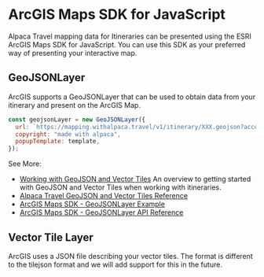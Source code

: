 [//]: # "Title: ArcGIS Maps SDK for JavaScript"
[//]: # "Weight: 5"

# ArcGIS Maps SDK for JavaScript

Alpaca Travel mapping data for Itineraries can be presented using the ESRI
ArcGIS Maps SDK for JavaScript. You can use this SDK as your preferred way of
presenting your interactive map.

## GeoJSONLayer

ArcGIS supports a GeoJSONLayer that can be used to obtain data from your
itinerary and present on the ArcGIS Map.

```javascript
const geojsonLayer = new GeoJSONLayer({
  url: `https://mapping.withalpaca.travel/v1/itinerary/XXX.geojson?accessToken=YOUR_ACCESS_TOKEN`,
  copyright: "made with alpaca",
  popupTemplate: template,
});
```

See More:

- [Working with GeoJSON and Vector Tiles](/topics/itinerary/Working%20with%20GeoJSON%20and%20Vector%20Tiles/README.md)
  An overview to getting started with GeoJSON and Vector Tiles when working with
  itineraries.
- [Alpaca Travel GeoJSON and Vector Tiles Reference](/reference/itinerary/GeoJSON%20and%20Vector%20Tiles/README.md)
- [ArcGIS Maps SDK - GeoJSONLayer Example](https://developers.arcgis.com/javascript/latest/sample-code/layers-geojson/)
- [ArcGIS Maps SDK - GeoJSONLayer API Reference](https://developers.arcgis.com/javascript/latest/api-reference/esri-layers-GeoJSONLayer.html)

## Vector Tile Layer

ArcGIS uses a JSON file describing your vector tiles. The format is different to
the tilejson format and we will add support for this in the future.
